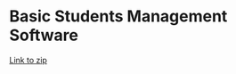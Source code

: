 # Basic Students Management Software
<a href="https://github.com/atanas000/Basic-Students-Management-Software/blob/main/Basic%20Students%20Management%20System.zip">Link to zip</a>
